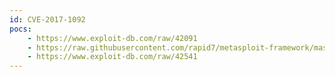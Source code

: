 ```yaml
---
id: CVE-2017-1092
pocs:
    - https://www.exploit-db.com/raw/42091
    - https://raw.githubusercontent.com/rapid7/metasploit-framework/master/modules/exploits/multi/http/ibm_openadmin_tool_soap_welcomeserver_exec.rb
    - https://www.exploit-db.com/raw/42541
---
```

